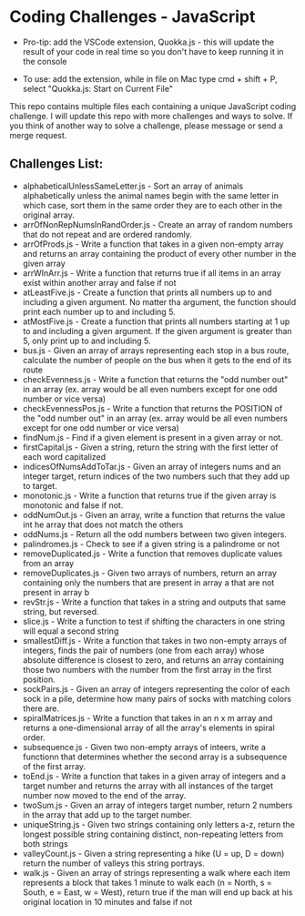 # Coding Challenges - JavaScript

* Pro-tip: add the VSCode extension, Quokka.js - this will update the result of your code in real time so you don't have to keep running it in the console
- To use: add the extension, while in file on Mac type cmd + shift + P, select "Quokka.js: Start on Current File"

This repo contains multiple files each containing a unique JavaScript coding challenge. I will update this repo with more challenges and ways to solve. If you think of another way to solve a challenge, please message or send a merge request.

## Challenges List:
- alphabeticalUnlessSameLetter.js - Sort an array of animals alphabetically unless the animal names begin with the same letter in which case, sort them in the same order they are to each other in the original array.
- arrOfNonRepNumsInRandOrder.js - Create an array of random numbers that do not repeat and are ordered randomly.
- arrOfProds.js - Write a function that takes in a given non-empty array and returns an array containing the product of every other number in the given array
- arrWInArr.js - Write a function that returns true if all items in an array exist within another array and false if not 
- atLeastFive.js - Create a function that prints all numbers up to and including a given argument. No matter tha argument, the function should print each number up to and including 5.
- atMostFive.js - Create a function that prints all numbers starting at 1 up to and including a given argument. If the given argument is greater than 5, only print up to and including 5.
- bus.js - Given an array of arrays representing each stop in a bus route, calculate the number of people on the bus when it gets to the end of its route
- checkEvenness.js - Write a function that returns the "odd number out" in an array (ex. array would be all even numbers except for one odd number or vice versa)
- checkEvennessPos.js - Write a function that returns the POSITION of the "odd number out" in an array (ex. array would be all even numbers except for one odd number or vice versa)
- findNum.js - Find if a given element is present in a given array or not.
- firstCapital.js - Given a string, return the string with the first letter of each word capitalized
- indicesOfNumsAddToTar.js - Given an array of integers nums and an integer target, return indices of the two numbers such that they add up to target.
- monotonic.js - Write a function that returns true if the given array is monotonic and false if not.
- oddNumOut.js - Given an array, write a function that returns the value int he array that does not match the others
- oddNums.js - Return all the odd numbers between two given integers.
- palindromes.js - Check to see if a given string is a palindrome or not
- removeDuplicated.js - Write a function that removes duplicate values from an array
- removeDuplicates.js - Given two arrays of numbers, return an array containing only the numbers that are present in array a that are not present in array b
- revStr.js - Write a function that takes in a string and outputs that same string, but reversed.
- slice.js - Write a function to test if shifting the characters in one string will equal a second string
- smallestDiff.js - Write a function that takes in two non-empty arrays of integers, finds the pair of numbers (one from each array) whose absolute difference is closest to zero, and returns an array containing those two numbers with the number from the first array in the first position.
- sockPairs.js - Given an array of integers representing the color of each sock in a pile, determine how many pairs of socks with matching colors there are.
- spiralMatrices.js - Write a function that takes in an n x m array and returns a one-dimensional array of all the array's elements in spiral order.
- subsequence.js - Given two non-empty arrays of inteers, write a functionn that determines whether the second array is a subsequence of the first array.
- toEnd.js - Write a function that takes in a given array of integers and a target number and returns the array with all instances of the target number now moved to the end of the array.
- twoSum.js - Given an array of integers target number, return 2 numbers in the array that add up to the target number.
- uniqueString.js - Given two strings containing only letters a-z, return the longest possible string containing distinct, non-repeating letters from both strings
- valleyCount.js - Given a string representing a hike (U = up, D = down) return the number of valleys this string portrays.
- walk.js - Given an array of strings representing a walk where each item represents a block that takes 1 minute to walk each (n = North, s = South, e = East, w = West), return true if the man will end up back at his original location in 10 minutes and false if not



